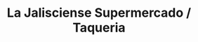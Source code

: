 ---
title: "La Jalisciense Supermercado / Taqueria"
url: /detroit/la-jalisciense-supermercado-taqueria/
shop: Supermarkt
---